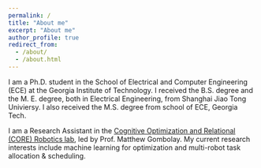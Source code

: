 ```yaml
---
permalink: /
title: "About me"
excerpt: "About me"
author_profile: true
redirect_from: 
  - /about/
  - /about.html
---
```


I am a Ph.D. student in the School of Electrical and Computer Engineering (ECE) at the Georgia Institute of Technology. I received the B.S. degree and the M. E. degree, both in Electrical Engineering, from Shanghai Jiao Tong Univiersy. I also received the M.S. degree from school of ECE, Georgia Tech. 

I am a Research Assistant in the [Cognitive Optimization and Relational (CORE) Robotics lab](https://core-robotics.gatech.edu), led by Prof. Matthew Gombolay. My current research interests include machine learning for optimization and multi-robot task allocation & scheduling.
